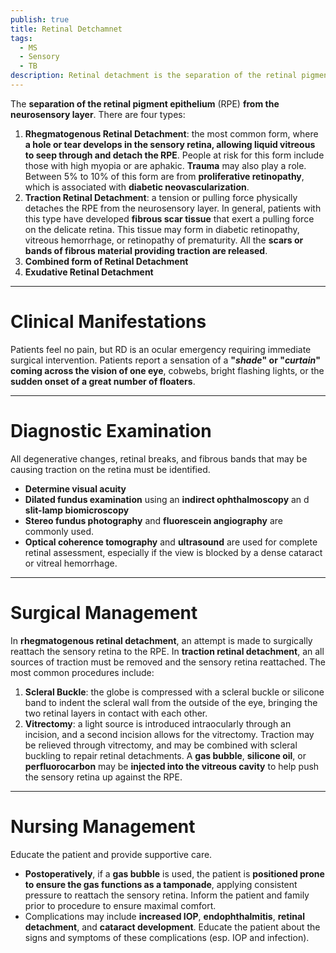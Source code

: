 ```yaml
---
publish: true
title: Retinal Detchamnet
tags:
  - MS
  - Sensory
  - TB
description: Retinal detachment is the separation of the retinal pigment epithelium from the neurosensory layer due to (a) tearing, (b) trauma, (c) traction, or (d) exudate formation.
---
```

The **separation of the retinal pigment epithelium** (RPE) **from the neurosensory layer**. There are four types:
1. **Rhegmatogenous Retinal Detachment**: the most common form, where **a hole or tear develops in the sensory retina, allowing liquid vitreous to seep through and detach the RPE**. People at risk for this form include those with high myopia or are aphakic. **Trauma** may also play a role. Between 5% to 10% of this form are from **proliferative retinopathy**, which is associated with **diabetic neovascularization**.
2. **Traction Retinal Detachment**: a tension or pulling force physically detaches the RPE from the neurosensory layer. In general, patients with this type have developed **fibrous scar tissue** that exert a pulling force on the delicate retina. This tissue may form in diabetic retinopathy, vitreous hemorrhage, or retinopathy of prematurity. All the **scars or bands of fibrous material providing traction are released**.
3. **Combined form of Retinal Detachment**
4. **Exudative Retinal Detachment**

___

# Clinical Manifestations
Patients feel no pain, but RD is an ocular emergency requiring immediate surgical intervention. Patients report a sensation of a **"*shade*" or "*curtain*" coming across the vision of one eye**, cobwebs, bright flashing lights, or the **sudden onset of a great number of floaters**.

___

# Diagnostic Examination
All degenerative changes, retinal breaks, and fibrous bands that may be causing traction on the retina must be identified.
- **Determine visual acuity**
- **Dilated fundus examination** using an **indirect ophthalmoscopy** an d **slit-lamp biomicroscopy**
- **Stereo fundus photography** and **fluorescein angiography** are commonly used.
- **Optical coherence tomography** and **ultrasound** are used for complete retinal assessment, especially if the view is blocked by a dense cataract or vitreal hemorrhage.

___

# Surgical Management
In **rhegmatogenous retinal detachment**, an attempt is made to surgically reattach the sensory retina to the RPE. In **traction retinal detachment**, an all sources of traction must be removed and the sensory retina reattached. The most common procedures include:
1. **Scleral Buckle**: the globe is compressed with a scleral buckle or silicone band to indent the scleral wall from the outside of the eye, bringing the two retinal layers in contact with each other.
2. **Vitrectomy**: a light source is introduced intraocularly through an incision, and a second incision allows for the vitrectomy. Traction may be relieved through vitrectomy, and may be combined with scleral buckling to repair retinal detachments. A **gas bubble**, **silicone oil**, or **perfluorocarbon** may be **injected into the vitreous cavity** to help push the sensory retina up against the RPE.

___

# Nursing Management
Educate the patient and provide supportive care.
- **Postoperatively**, if a **gas bubble** is used, the patient is **positioned prone to ensure the gas functions as a tamponade**, applying consistent pressure to reattach the sensory retina. Inform the patient and family prior to procedure to ensure maximal comfort.
- Complications may include **increased IOP**, **endophthalmitis**, **retinal detachment**, and **cataract development**. Educate the patient about the signs and symptoms of these complications (esp. IOP and infection).
